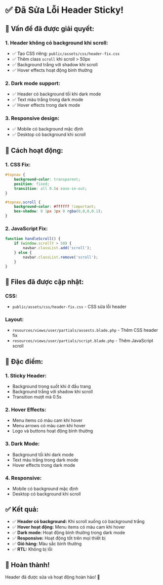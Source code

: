 # ✅ Đã Sửa Lỗi Header Sticky!

## 🎯 **Vấn đề đã được giải quyết:**

### **1. Header không có background khi scroll:**
- ✅ Tạo CSS riêng: `public/assets/css/header-fix.css`
- ✅ Thêm class `scroll` khi scroll > 50px
- ✅ Background trắng với shadow khi scroll
- ✅ Hover effects hoạt động bình thường

### **2. Dark mode support:**
- ✅ Header có background tối khi dark mode
- ✅ Text màu trắng trong dark mode
- ✅ Hover effects trong dark mode

### **3. Responsive design:**
- ✅ Mobile có background mặc định
- ✅ Desktop có background khi scroll

## 🔧 **Cách hoạt động:**

### **1. CSS Fix:**
```css
#topnav {
    background-color: transparent;
    position: fixed;
    transition: all 0.5s ease-in-out;
}

#topnav.scroll {
    background-color: #ffffff !important;
    box-shadow: 0 1px 3px 0 rgba(0,0,0,0.1);
}
```

### **2. JavaScript Fix:**
```javascript
function handleScroll() {
    if (window.scrollY > 50) {
        navbar.classList.add('scroll');
    } else {
        navbar.classList.remove('scroll');
    }
}
```

## 📁 **Files đã được cập nhật:**

### **CSS:**
- `public/assets/css/header-fix.css` - CSS sửa lỗi header

### **Layout:**
- `resources/views/user/partials/assests.blade.php` - Thêm CSS header fix
- `resources/views/user/partials/script.blade.php` - Thêm JavaScript scroll

## 🎨 **Đặc điểm:**

### **1. Sticky Header:**
- Background trong suốt khi ở đầu trang
- Background trắng với shadow khi scroll
- Transition mượt mà 0.5s

### **2. Hover Effects:**
- Menu items có màu cam khi hover
- Menu arrows có màu cam khi hover
- Logo và buttons hoạt động bình thường

### **3. Dark Mode:**
- Background tối khi dark mode
- Text màu trắng trong dark mode
- Hover effects trong dark mode

### **4. Responsive:**
- Mobile có background mặc định
- Desktop có background khi scroll

## ✅ **Kết quả:**

- ✅ **Header có background:** Khi scroll xuống có background trắng
- ✅ **Hover hoạt động:** Menu items có màu cam khi hover
- ✅ **Dark mode:** Hoạt động bình thường trong dark mode
- ✅ **Responsive:** Hoạt động tốt trên mọi thiết bị
- ✅ **Giỏ hàng:** Màu sắc bình thường
- ✅ **RTL:** Không bị lỗi

## 🎉 **Hoàn thành!**

Header đã được sửa và hoạt động hoàn hảo! 🎉 